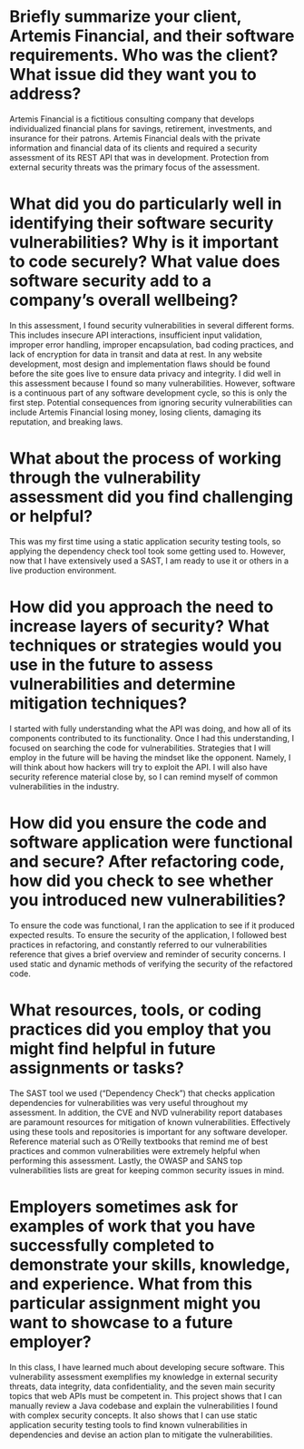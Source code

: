 # Briefly summarize your client, Artemis Financial, and their software requirements. Who was the client? What issue did they want you to address?
Artemis Financial is a fictitious consulting company that develops individualized financial plans for savings, retirement, investments, and insurance for their patrons. Artemis Financial deals with the private information and financial data of its clients and required a security assessment of its REST API that was in development. Protection from external security threats was the primary focus of the assessment. 
# What did you do particularly well in identifying their software security vulnerabilities? Why is it important to code securely? What value does software security add to a company’s overall wellbeing?
In this assessment, I found security vulnerabilities in several different forms. This includes insecure API interactions, insufficient input validation, improper error handling, improper encapsulation, bad coding practices, and lack of encryption for data in transit and data at rest. In any website development, most design and implementation flaws should be found before the site goes live to ensure data privacy and integrity. I did well in this assessment because I found so many vulnerabilities. However, software is a continuous part of any software development cycle, so this is only the first step. Potential consequences from ignoring security vulnerabilities can include Artemis Financial losing money, losing clients, damaging its reputation, and breaking laws.
# What about the process of working through the vulnerability assessment did you find challenging or helpful?
This was my first time using a static application security testing tools, so applying the dependency check tool took some getting used to. However, now that I have extensively used a SAST, I am ready to use it or others in a live production environment. 
# How did you approach the need to increase layers of security? What techniques or strategies would you use in the future to assess vulnerabilities and determine mitigation techniques?
I started with fully understanding what the API was doing, and how all of its components contributed to its functionality. Once I had this understanding, I focused on searching the code for vulnerabilities. Strategies that I will employ in the future will be having the mindset like the opponent. Namely, I will think about how hackers will try to exploit the API. I will also have security reference material close by, so I can remind myself of common vulnerabilities in the industry. 
# How did you ensure the code and software application were functional and secure? After refactoring code, how did you check to see whether you introduced new vulnerabilities?
To ensure the code was functional, I ran the application to see if it produced expected results. To ensure the security of the application, I followed best practices in refactoring, and constantly referred to our vulnerabilities reference that gives a brief overview and reminder of security concerns. I used static and dynamic methods of verifying the security of the refactored code.
# What resources, tools, or coding practices did you employ that you might find helpful in future assignments or tasks?
The SAST tool we used (“Dependency Check”) that checks application dependencies for vulnerabilities was very useful throughout my assessment. In addition, the CVE and NVD vulnerability report databases are paramount resources for mitigation of known vulnerabilities. Effectively using these tools and repositories is important for any software developer. Reference material such as O’Reilly textbooks that remind me of best practices and common vulnerabilities were extremely helpful when performing this assessment. Lastly, the OWASP and SANS top vulnerabilities lists are great for keeping common security issues in mind.
# Employers sometimes ask for examples of work that you have successfully completed to demonstrate your skills, knowledge, and experience. What from this particular assignment might you want to showcase to a future employer?
In this class, I have learned much about developing secure software. This vulnerability assessment exemplifies my knowledge in external security threats, data integrity, data confidentiality, and the seven main security topics that web APIs must be competent in. This project shows that I can manually review a Java codebase and explain the vulnerabilities I found with complex security concepts. It also shows that I can use static application security testing tools to find known vulnerabilities in dependencies and devise an action plan to mitigate the vulnerabilities.
